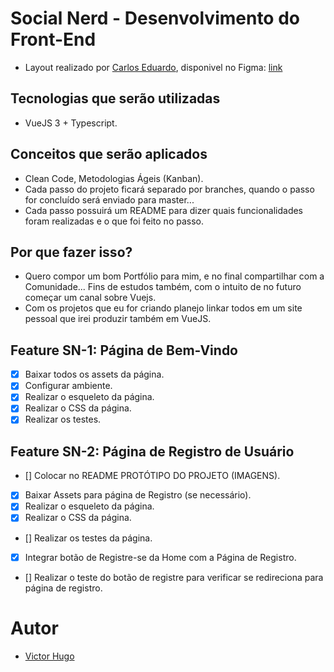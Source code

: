 # Social Nerd - Desenvolvimento do Front-End

- Layout realizado por [Carlos Eduardo](https://www.linkedin.com/in/carlos-eduardo19/), disponivel no Figma: [link](https://www.figma.com/file/CWDM2xojFg3p7YptOEGxvu/Socialnerd?node-id=0%3A1)

## Tecnologias que serão utilizadas

- VueJS 3 + Typescript.

## Conceitos que serão aplicados

- Clean Code, Metodologias Ágeis (Kanban).
- Cada passo do projeto ficará separado por branches, quando o passo for concluído será enviado para master...
- Cada passo possuirá um README para dizer quais funcionalidades foram realizadas e o que foi feito no passo.

## Por que fazer isso?

- Quero compor um bom Portfólio para mim, e no final compartilhar com a Comunidade... Fins de estudos também, com o intuito de no futuro começar um canal sobre Vuejs.
- Com os projetos que eu for criando planejo linkar todos em um site pessoal que irei produzir também em VueJS.

## Feature SN-1: Página de Bem-Vindo

- [X] Baixar todos os assets da página.
- [X] Configurar ambiente.
- [X] Realizar o esqueleto da página.
- [X] Realizar o CSS da página.
- [X] Realizar os testes.

## Feature SN-2: Página de Registro de Usuário

- [] Colocar no README PROTÓTIPO DO PROJETO (IMAGENS).
- [X] Baixar Assets para página de Registro (se necessário).
- [X] Realizar o esqueleto da página.
- [X] Realizar o CSS da página.
- [] Realizar os testes da página.
- [X] Integrar botão de Registre-se da Home com a Página de Registro.
- [] Realizar o teste do botão de registre para verificar se redireciona para página de registro.

# Autor

- [Victor Hugo](https://www.linkedin.com/in/victorh5/)
